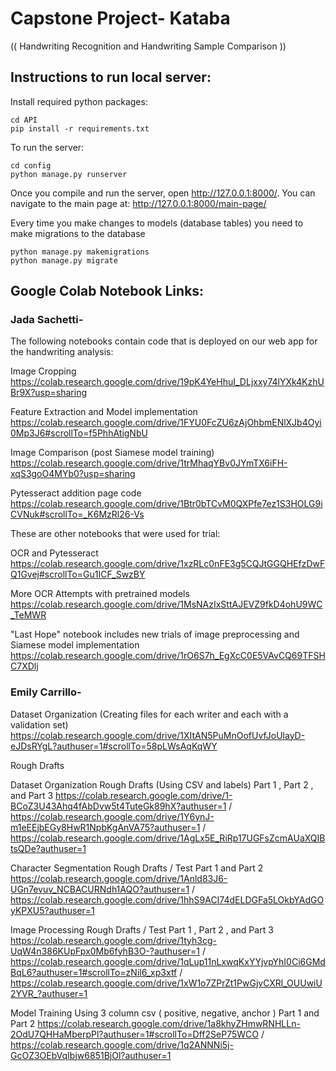 # Capstone Project- Kataba
(( Handwriting Recognition and Handwriting Sample Comparison ))

## Instructions to run local server:

Install required python packages:
```
cd API
pip install -r requirements.txt
```

To run the server:
```
cd config
python manage.py runserver
```

Once you compile and run the server, open http://127.0.0.1:8000/.
You can navigate to the main page at: http://127.0.0.1:8000/main-page/

Every time you make changes to models (database tables) you need to make migrations to the database
```
python manage.py makemigrations
python manage.py migrate
```


## Google Colab Notebook Links: 

### Jada Sachetti- 
The following notebooks contain code that is deployed on our web app for the handwriting analysis:

Image Cropping https://colab.research.google.com/drive/19pK4YeHhuI_DLjxxy74lYXk4KzhUBr9X?usp=sharing

Feature Extraction and Model implementation https://colab.research.google.com/drive/1FYU0FcZU6zAjOhbmENlXJb4Oyi0Mp3J6#scrollTo=f5PhhAtigNbU

Image Comparison (post Siamese model training) https://colab.research.google.com/drive/1trMhaqYBv0JYmTX6iFH-xqS3goO4MYb0?usp=sharing

Pytesseract addition page code https://colab.research.google.com/drive/1Btr0bTCvM0QXPfe7ez1S3HOLG9iCVNuk#scrollTo=_K6MzRl26-Vs

These are other notebooks that were used for trial:

OCR and Pytesseract https://colab.research.google.com/drive/1xzRLc0nFE3g5CQJtGGQHEfzDwFQ1Gvej#scrollTo=Gu1ICF_SwzBY

More OCR Attempts with pretrained models https://colab.research.google.com/drive/1MsNAzIxSttAJEVZ9fkD4ohU9WC_TeMWR

"Last Hope" notebook includes new trials of image preprocessing and Siamese model implementation https://colab.research.google.com/drive/1rO6S7h_EgXcC0E5VAvCQ69TFSHC7XDlj

### Emily Carrillo- 

Dataset Organization (Creating files for each writer and each with a validation set) https://colab.research.google.com/drive/1XItAN5PuMnOofUvfJoUlayD-eJDsRYgL?authuser=1#scrollTo=58pLWsAqKqWY

Rough Drafts

Dataset Organization Rough Drafts (Using CSV and labels) Part 1 , Part 2 , and Part 3  https://colab.research.google.com/drive/1-BCoZ3U43Ahq4fAbDvw5t4TuteGk89hX?authuser=1  /  https://colab.research.google.com/drive/1Y6ynJ-m1eEEjbEGy8HwR1NpbKgAnVA75?authuser=1 /  https://colab.research.google.com/drive/1AgLx5E_RiRp17UGFsZcmAUaXQIBtsQDe?authuser=1

Character Segmentation Rough Drafts / Test Part 1 and Part 2 https://colab.research.google.com/drive/1Anld83J6-UGn7evuv_NCBACURNdh1AQO?authuser=1 /  https://colab.research.google.com/drive/1hhS9ACI74dELDGFa5LOkbYAdGOyKPXU5?authuser=1

Image Processing Rough Drafts / Test Part 1 , Part 2 , and Part 3 https://colab.research.google.com/drive/1tyh3cg-UqW4n386KUpFpx0Mb6fyhB3O-?authuser=1  /  https://colab.research.google.com/drive/1qLup11nLxwqKxYYjvpYhI0Ci6GMdBqL6?authuser=1#scrollTo=zNil6_xp3xtf / https://colab.research.google.com/drive/1xW1o7ZPrZt1PwGjvCXRl_OUUwiU2YVR_?authuser=1

Model Training Using 3 column csv ( positive, negative, anchor ) Part 1 and Part 2 https://colab.research.google.com/drive/1a8khyZHmwRNHLLn-2OdU7QHHaMberpPl?authuser=1#scrollTo=Dff2SeP75WCO  /  https://colab.research.google.com/drive/1q2ANNNi5j-GcOZ3OEbVqIbjw6851BjOl?authuser=1
